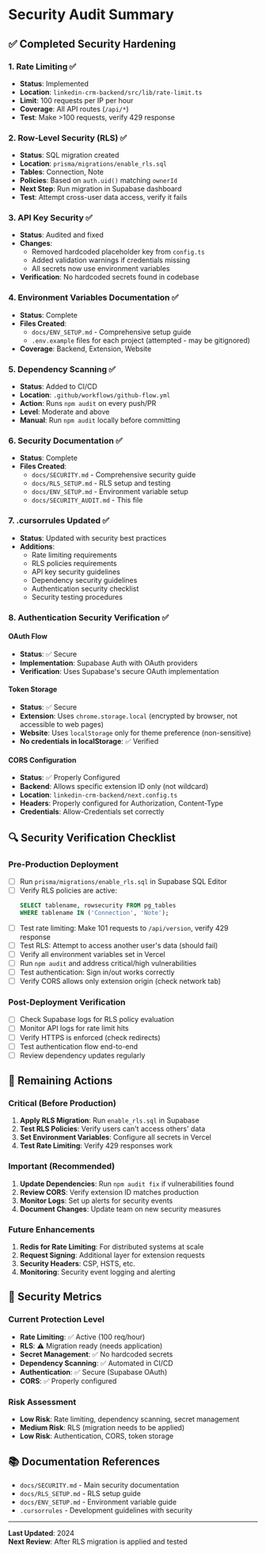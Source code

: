# Security Audit Summary

## ✅ Completed Security Hardening

### 1. Rate Limiting ✅
- **Status**: Implemented
- **Location**: `linkedin-crm-backend/src/lib/rate-limit.ts`
- **Limit**: 100 requests per IP per hour
- **Coverage**: All API routes (`/api/*`)
- **Test**: Make >100 requests, verify 429 response

### 2. Row-Level Security (RLS) ✅
- **Status**: SQL migration created
- **Location**: `prisma/migrations/enable_rls.sql`
- **Tables**: Connection, Note
- **Policies**: Based on `auth.uid()` matching `ownerId`
- **Next Step**: Run migration in Supabase dashboard
- **Test**: Attempt cross-user data access, verify it fails

### 3. API Key Security ✅
- **Status**: Audited and fixed
- **Changes**:
  - Removed hardcoded placeholder key from `config.ts`
  - Added validation warnings if credentials missing
  - All secrets now use environment variables
- **Verification**: No hardcoded secrets found in codebase

### 4. Environment Variables Documentation ✅
- **Status**: Complete
- **Files Created**:
  - `docs/ENV_SETUP.md` - Comprehensive setup guide
  - `.env.example` files for each project (attempted - may be gitignored)
- **Coverage**: Backend, Extension, Website

### 5. Dependency Scanning ✅
- **Status**: Added to CI/CD
- **Location**: `.github/workflows/github-flow.yml`
- **Action**: Runs `npm audit` on every push/PR
- **Level**: Moderate and above
- **Manual**: Run `npm audit` locally before committing

### 6. Security Documentation ✅
- **Status**: Complete
- **Files Created**:
  - `docs/SECURITY.md` - Comprehensive security guide
  - `docs/RLS_SETUP.md` - RLS setup and testing
  - `docs/ENV_SETUP.md` - Environment variable setup
  - `docs/SECURITY_AUDIT.md` - This file

### 7. .cursorrules Updated ✅
- **Status**: Updated with security best practices
- **Additions**:
  - Rate limiting requirements
  - RLS policies requirements
  - API key security guidelines
  - Dependency security guidelines
  - Authentication security checklist
  - Security testing procedures

### 8. Authentication Security Verification ✅

#### OAuth Flow
- **Status**: ✅ Secure
- **Implementation**: Supabase Auth with OAuth providers
- **Verification**: Uses Supabase's secure OAuth implementation

#### Token Storage
- **Status**: ✅ Secure
- **Extension**: Uses `chrome.storage.local` (encrypted by browser, not accessible to web pages)
- **Website**: Uses `localStorage` only for theme preference (non-sensitive)
- **No credentials in localStorage**: ✅ Verified

#### CORS Configuration
- **Status**: ✅ Properly Configured
- **Backend**: Allows specific extension ID only (not wildcard)
- **Location**: `linkedin-crm-backend/next.config.ts`
- **Headers**: Properly configured for Authorization, Content-Type
- **Credentials**: Allow-Credentials set correctly

## 🔍 Security Verification Checklist

### Pre-Production Deployment

- [ ] Run `prisma/migrations/enable_rls.sql` in Supabase SQL Editor
- [ ] Verify RLS policies are active:
  ```sql
  SELECT tablename, rowsecurity FROM pg_tables 
  WHERE tablename IN ('Connection', 'Note');
  ```
- [ ] Test rate limiting: Make 101 requests to `/api/version`, verify 429 response
- [ ] Test RLS: Attempt to access another user's data (should fail)
- [ ] Verify all environment variables set in Vercel
- [ ] Run `npm audit` and address critical/high vulnerabilities
- [ ] Test authentication: Sign in/out works correctly
- [ ] Verify CORS allows only extension origin (check network tab)

### Post-Deployment Verification

- [ ] Check Supabase logs for RLS policy evaluation
- [ ] Monitor API logs for rate limit hits
- [ ] Verify HTTPS is enforced (check redirects)
- [ ] Test authentication flow end-to-end
- [ ] Review dependency updates regularly

## 📝 Remaining Actions

### Critical (Before Production)
1. **Apply RLS Migration**: Run `enable_rls.sql` in Supabase
2. **Test RLS Policies**: Verify users can't access others' data
3. **Set Environment Variables**: Configure all secrets in Vercel
4. **Test Rate Limiting**: Verify 429 responses work

### Important (Recommended)
1. **Update Dependencies**: Run `npm audit fix` if vulnerabilities found
2. **Review CORS**: Verify extension ID matches production
3. **Monitor Logs**: Set up alerts for security events
4. **Document Changes**: Update team on new security measures

### Future Enhancements
1. **Redis for Rate Limiting**: For distributed systems at scale
2. **Request Signing**: Additional layer for extension requests
3. **Security Headers**: CSP, HSTS, etc.
4. **Monitoring**: Security event logging and alerting

## 🎯 Security Metrics

### Current Protection Level
- **Rate Limiting**: ✅ Active (100 req/hour)
- **RLS**: ⚠️ Migration ready (needs application)
- **Secret Management**: ✅ No hardcoded secrets
- **Dependency Scanning**: ✅ Automated in CI/CD
- **Authentication**: ✅ Secure (Supabase OAuth)
- **CORS**: ✅ Properly configured

### Risk Assessment
- **Low Risk**: Rate limiting, dependency scanning, secret management
- **Medium Risk**: RLS (migration needs to be applied)
- **Low Risk**: Authentication, CORS, token storage

## 📚 Documentation References

- `docs/SECURITY.md` - Main security documentation
- `docs/RLS_SETUP.md` - RLS setup guide
- `docs/ENV_SETUP.md` - Environment variable guide
- `.cursorrules` - Development guidelines with security

---

**Last Updated**: 2024  
**Next Review**: After RLS migration is applied and tested

